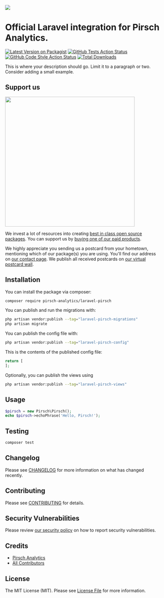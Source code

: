 
[<img src="https://github-ads.s3.eu-central-1.amazonaws.com/support-ukraine.svg?t=1" />](https://supportukrainenow.org)

# Official Laravel integration for Pirsch Analytics.

[![Latest Version on Packagist](https://img.shields.io/packagist/v/pirsch-analytics/laravel-pirsch.svg?style=flat-square)](https://packagist.org/packages/pirsch-analytics/laravel-pirsch)
[![GitHub Tests Action Status](https://img.shields.io/github/workflow/status/pirsch-analytics/laravel-pirsch/run-tests?label=tests)](https://github.com/pirsch-analytics/laravel-pirsch/actions?query=workflow%3Arun-tests+branch%3Amain)
[![GitHub Code Style Action Status](https://img.shields.io/github/workflow/status/pirsch-analytics/laravel-pirsch/Check%20&%20fix%20styling?label=code%20style)](https://github.com/pirsch-analytics/laravel-pirsch/actions?query=workflow%3A"Check+%26+fix+styling"+branch%3Amain)
[![Total Downloads](https://img.shields.io/packagist/dt/pirsch-analytics/laravel-pirsch.svg?style=flat-square)](https://packagist.org/packages/pirsch-analytics/laravel-pirsch)

This is where your description should go. Limit it to a paragraph or two. Consider adding a small example.

## Support us

[<img src="https://github-ads.s3.eu-central-1.amazonaws.com/laravel-pirsch.jpg?t=1" width="419px" />](https://spatie.be/github-ad-click/laravel-pirsch)

We invest a lot of resources into creating [best in class open source packages](https://spatie.be/open-source). You can support us by [buying one of our paid products](https://spatie.be/open-source/support-us).

We highly appreciate you sending us a postcard from your hometown, mentioning which of our package(s) you are using. You'll find our address on [our contact page](https://spatie.be/about-us). We publish all received postcards on [our virtual postcard wall](https://spatie.be/open-source/postcards).

## Installation

You can install the package via composer:

```bash
composer require pirsch-analytics/laravel-pirsch
```

You can publish and run the migrations with:

```bash
php artisan vendor:publish --tag="laravel-pirsch-migrations"
php artisan migrate
```

You can publish the config file with:

```bash
php artisan vendor:publish --tag="laravel-pirsch-config"
```

This is the contents of the published config file:

```php
return [
];
```

Optionally, you can publish the views using

```bash
php artisan vendor:publish --tag="laravel-pirsch-views"
```

## Usage

```php
$pirsch = new Pirsch\Pirsch();
echo $pirsch->echoPhrase('Hello, Pirsch!');
```

## Testing

```bash
composer test
```

## Changelog

Please see [CHANGELOG](CHANGELOG.md) for more information on what has changed recently.

## Contributing

Please see [CONTRIBUTING](https://github.com/spatie/.github/blob/main/CONTRIBUTING.md) for details.

## Security Vulnerabilities

Please review [our security policy](../../security/policy) on how to report security vulnerabilities.

## Credits

- [Pirsch Analytics](https://github.com/pirsch-analytics)
- [All Contributors](../../contributors)

## License

The MIT License (MIT). Please see [License File](LICENSE.md) for more information.
